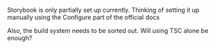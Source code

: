 Storybook is only partially set up currently. Thinking of setting it up manually using the Configure part of the official docs

Also, the build system needs to be sorted out. Will using TSC alone be enough?
